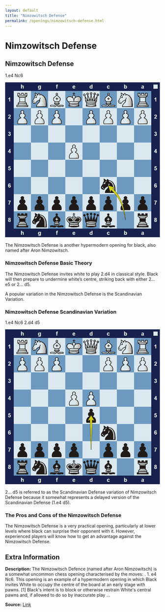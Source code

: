 ```yaml
---
layout: default
title: "Nimzowitsch Defense"
permalink: /openings/nimzowitsch-defense.html
---
```



# Nimzowitsch Defense



## Nimzowitsch Defense

1.e4 Nc6

![Nimzowitsch Defense](../images/nimzowitsch-defense-1.png)

The Nimzowitsch Defense is another hypermodern opening for black, also named after Aron Nimzowitsch.

### Nimzowitsch Defense Basic Theory

The Nimzowitsch Defense invites white to play 2.d4 in classical style. Black will then prepare to undermine white’s centre, striking back with either 2… e5 or 2… d5.

A popular variation in the Nimzowitsch Defense is the Scandinavian Variation.

### Nimzowitsch Defense Scandinavian Variation

1.e4 Nc6 2.d4 d5

![Nimzowitsch Defence Scandinavian Variation](../images/nimzowitsch-defense-2.png)

2… d5 is referred to as the Scandinavian Defense variation of Nimzowitsch Defense because it somewhat represents a delayed version of the Scandinavian Defense (1.e4 d5).

### The Pros and Cons of the Nimzowitsch Defense

The Nimzowitsch Defense is a very practical opening, particularly at lower levels where black can surprise their opponent with it. However, experienced players will know how to get an advantage against the Nimzowitsch Defense.



## Extra Information
**Description:** The Nimzowitsch Defence (named after Aron Nimzowitsch) is a somewhat uncommon chess opening characterised by the moves: . 1. e4 Nc6. This opening is an example of a hypermodern opening in which Black invites White to occupy the centre of the board at an early stage with pawns. [1] Black's intent is to block or otherwise restrain White's central pawns and, if allowed to do so by inaccurate play ...

**Source:** [Link](https://en.wikipedia.org/wiki/Nimzowitsch_Defence)
